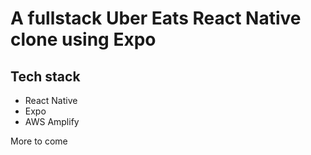 # A fullstack Uber Eats React Native clone using Expo

## Tech stack

- React Native
- Expo
- AWS Amplify

More to come